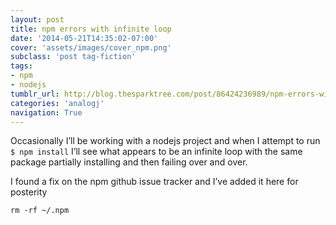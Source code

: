 ```yaml
---
layout: post
title: npm errors with infinite loop
date: '2014-05-21T14:35:02-07:00'
cover: 'assets/images/cover_npm.png'
subclass: 'post tag-fiction'
tags:
- npm
- nodejs
tumblr_url: http://blog.thesparktree.com/post/86424236989/npm-errors-with-infinite-loop
categories: 'analogj'
navigation: True
---
```

Occasionally I’ll be working with a nodejs project and when I attempt to run `$ npm install` I’ll see what appears to be an infinite loop with the same package partially installing and then failing over and over.

I found a fix on the npm github issue tracker and I’ve added it here for posterity

`rm -rf ~/.npm`
